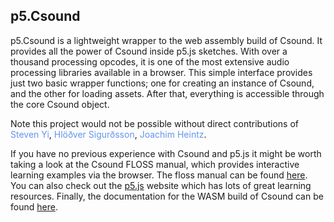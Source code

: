 ## p5.Csound

p5.Csound is a lightweight wrapper to the web assembly build of Csound. It provides all the power of Csound inside p5.js sketches. With over a thousand processing opcodes, it is one of the most extensive audio processing libraries available in a browser. This simple interface provides just two basic wrapper functions; one for creating an instance of Csound, and the other for loading assets. After that, everything is accessible through the core Csound object. 

Note this project would not be possible without direct contributions of <font color="cornflowerblue">Steven Yi</font>, <font color="cornflowerblue">Hlöðver Sigurðsson</font>, <font color="cornflowerblue">Joachim Heintz</font>. 

If you have no previous experience with Csound and p5.js it might be worth taking a look at the Csound FLOSS manual, which provides interactive learning examples via the browser. The floss manual can be found [here](https://flossmanual.csound.com/). You can also check out the [p5.js](https://https://p5js.org/) website which has lots of great learning resources. Finally, the documentation for the WASM build of Csound can be found [here](https://github.com/csound/csound/tree/master/wasm/browser). 


  
